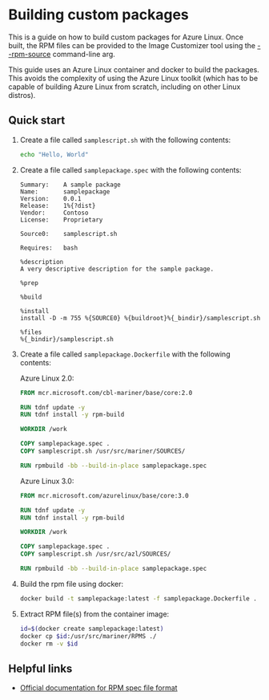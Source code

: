 # Building custom packages

This is a guide on how to build custom packages for Azure Linux.
Once built, the RPM files can be provided to the Image Customizer tool using the
[--rpm-source](../api/cli.md#--rpm-sourcepath) command-line arg.

This guide uses an Azure Linux container and docker to build the packages.
This avoids the complexity of using the Azure Linux toolkit (which has to be capable of
building Azure Linux from scratch, including on other Linux distros).

## Quick start

1. Create a file called `samplescript.sh` with the following contents:

   ```bash
   echo "Hello, World"
   ```

2. Create a file called `samplepackage.spec` with the following contents:

   ```rpmspec
   Summary:    A sample package
   Name:       samplepackage
   Version:    0.0.1
   Release:    1%{?dist}
   Vendor:     Contoso
   License:    Proprietary

   Source0:    samplescript.sh

   Requires:   bash

   %description
   A very descriptive description for the sample package.

   %prep

   %build

   %install
   install -D -m 755 %{SOURCE0} %{buildroot}%{_bindir}/samplescript.sh

   %files
   %{_bindir}/samplescript.sh
   ```

3. Create a file called `samplepackage.Dockerfile` with the following contents:

   Azure Linux 2.0:

   ```Dockerfile
   FROM mcr.microsoft.com/cbl-mariner/base/core:2.0

   RUN tdnf update -y
   RUN tdnf install -y rpm-build

   WORKDIR /work

   COPY samplepackage.spec .
   COPY samplescript.sh /usr/src/mariner/SOURCES/

   RUN rpmbuild -bb --build-in-place samplepackage.spec
   ```

   Azure Linux 3.0:

   ```Dockerfile
   FROM mcr.microsoft.com/azurelinux/base/core:3.0

   RUN tdnf update -y
   RUN tdnf install -y rpm-build

   WORKDIR /work

   COPY samplepackage.spec .
   COPY samplescript.sh /usr/src/azl/SOURCES/

   RUN rpmbuild -bb --build-in-place samplepackage.spec
   ```

4. Build the rpm file using docker:

   ```bash
   docker build -t samplepackage:latest -f samplepackage.Dockerfile .
   ```

5. Extract RPM file(s) from the container image:

   ```bash
   id=$(docker create samplepackage:latest)
   docker cp $id:/usr/src/mariner/RPMS ./
   docker rm -v $id
   ```

## Helpful links

- [Official documentation for RPM spec file format](https://rpm-software-management.github.io/rpm/manual/spec.html)
